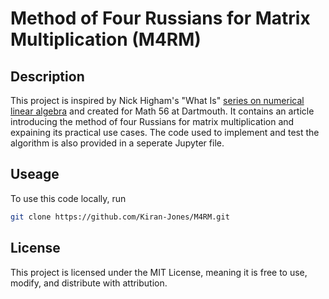 # Method of Four Russians for Matrix Multiplication (M4RM)
## Description
This project is inspired by Nick Higham's "What Is" [series on numerical linear algebra](https://github.com/higham/what-is) and created for Math 56 at Dartmouth. It contains an article introducing the method of four Russians for matrix multiplication and expaining its practical use cases. The code used to implement and test the algorithm is also provided in a seperate Jupyter file.


## Useage
To use this code locally, run
```sh
git clone https://github.com/Kiran-Jones/M4RM.git
```

## License
This project is licensed under the MIT License, meaning it is free to use, modify, and distribute with attribution.
